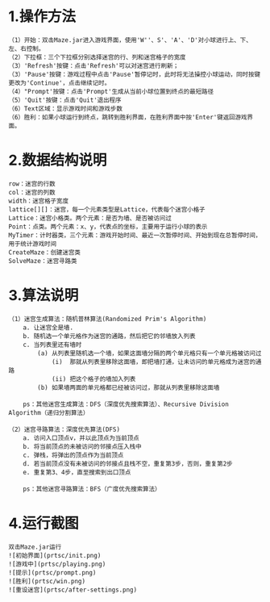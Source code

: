 # 1.操作方法
	（1）开始：双击Maze.jar进入游戏界面，使用'W''、S'、'A'、'D'对小球进行上、下、左、右控制。
	（2）下拉框：三个下拉框分别选择迷宫的行、列和迷宫格子的宽度
	（3）'Refresh'按键：点击'Refresh'可以对迷宫进行刷新；
	（3）'Pause'按键：游戏过程中点击'Pause'暂停记时，此时将无法操控小球运动，同时按键更改为'Continue'，点击继续记时。
	（4）"Prompt'按键：点击'Prompt'生成从当前小球位置到终点的最短路径
	（5）'Quit'按键：点击'Quit'退出程序
	（6）Text区域：显示游戏时间和游戏步数
	（6）胜利：如果小球运行到终点，跳转到胜利界面，在胜利界面中按'Enter'键返回游戏界面。
# 2.数据结构说明
	row：迷宫的行数
	col：迷宫的列数
	width：迷宫格子宽度
	lattice[][]：迷宫，每一个元素类型是Lattice，代表每个迷宫小格子
	Lattice：迷宫小格类。两个元素：是否为墙、是否被访问过
	Point：点类。两个元素：x、y，代表点的坐标，主要用于运行小球的表示
	MyTimer：计时器类，三个元素：游戏开始时间、最近一次暂停时间、开始到现在总暂停时间，用于统计游戏时间
	CreateMaze：创建迷宫类
	SolveMaze：迷宫寻路类
# 3.算法说明
	（1）迷宫生成算法：随机普林算法(Randomized Prim's Algorithm)
		a. 让迷宫全是墙.
		b. 随机选一个单元格作为迷宫的通路，然后把它的邻墙放入列表
		c. 当列表里还有墙时
			(a) 从列表里随机选一个墙，如果这面墙分隔的两个单元格只有一个单元格被访问过
				(i)  那就从列表里移除这面墙，即把墙打通，让未访问的单元格成为迷宫的通路
				(ii) 把这个格子的墙加入列表
			(b) 如果墙两面的单元格都已经被访问过，那就从列表里移除这面墙

		ps：其他迷宫生成算法：DFS（深度优先搜索算法）、Recursive Division Algorithm（递归分割算法）

	（2）迷宫寻路算法：深度优先算法(DFS)
		a. 访问入口顶点v，并以此顶点为当前顶点
		b. 将当前顶点的未被访问的邻接点压入栈中
		c. 弹栈，将弹出的顶点作为当前顶点
		d. 若当前顶点没有未被访问的邻接点且栈不空，重复第3步，否则，重复第2步
		e. 重复第3、4步，直至搜索到出口顶点

		ps：其他迷宫寻路算法：BFS（广度优先搜索算法）
# 4.运行截图
	双击Maze.jar运行
	![初始界面](prtsc/init.png)
	![游戏中](prtsc/playing.png)
	![提示](prtsc/prompt.png)
	![胜利](prtsc/win.png)
	![重设迷宫](prtsc/after-settings.png)
	
